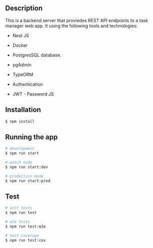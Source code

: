 ## Description

This is a backend server that proviedes REST API endpoints to a task manager web app.
It using the following tools and technologies:

- Nest JS

- Docker

- PostgresSQL database.

- pgAdmin

- TypeORM

- Authentication

- JWT - Password JS

## Installation

```bash
$ npm install
```

## Running the app

```bash
# development
$ npm run start

# watch mode
$ npm run start:dev

# production mode
$ npm run start:prod
```

## Test

```bash
# unit tests
$ npm run test

# e2e tests
$ npm run test:e2e

# test coverage
$ npm run test:cov
```
